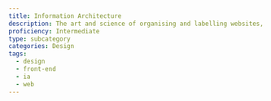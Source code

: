 ```yaml
---
title: Information Architecture
description: The art and science of organising and labelling websites, intranets, online communities and software to support usability and findability
proficiency: Intermediate
type: subcategory
categories: Design
tags:
  - design
  - front-end
  - ia
  - web
---
```


